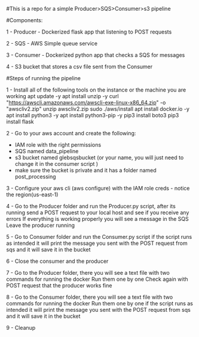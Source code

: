 #This is a repo for a simple Producer>SQS>Consumer>s3 pipeline

#Components:

1 - Producer - Dockerized flask app that listening to POST requests 

2 - SQS - AWS Simple queue service

3 - Consumer - Dockerized python app that checks a SQS for messages

4 - S3 bucket that stores a csv file sent from the Consumer 




#Steps of running the pipeline

1 - Install all of the following tools on the instance or the machine you are working
apt update -y
apt install unzip -y
curl "https://awscli.amazonaws.com/awscli-exe-linux-x86_64.zip" -o "awscliv2.zip"
unzip awscliv2.zip
sudo ./aws/install
apt install docker.io -y
apt install python3 -y
apt install python3-pip -y
pip3 install boto3
pip3 install flask

2 - Go to your aws account and create the following:
- IAM role with the right permissions
- SQS named data_pipeline
- s3 bucket named glebsqsbucket (or your name, you will just need to change it in the consumer script )
- make sure the bucket is private and it has a folder named post_processing

3 - Configure your aws cli (aws configure) with the IAM role creds - notice the region(us-east-1)

4 - Go to the Producer folder and run the Producer.py script, after its running send a POST request
to your local host and see if you receive any errors
If everything is working properly you will see a message in the SQS
Leave the producer running

5 - Go to Consumer folder and run the Consumer.py script
if the script runs as intended it will print the message you sent with the POST request from sqs
and it will save it in the bucket

6 - Close the consumer and the producer

7 - Go to the Producer folder, there you will see a text file with two commands for running the docker
Run them one by one
Check again with POST request that the producer works fine

8 - Go to the Consumer folder, there you will see a text file with two commands for running the docker
Run them one by one
if the script runs as intended it will print the message you sent with the POST request from sqs
and it will save it in the bucket

9 - Cleanup
